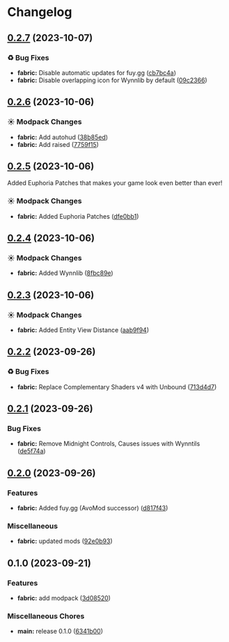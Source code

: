 # Changelog

## [0.2.7](https://github.com/jh-devv/wynn-reloaded/compare/fabric-v0.2.6...fabric-v0.2.7) (2023-10-07)


### ♻ Bug Fixes

* **fabric:** Disable automatic updates for fuy.gg ([cb7bc4a](https://github.com/jh-devv/wynn-reloaded/commit/cb7bc4a4cac0833f6c72f968b854a5ba97d0c967))
* **fabric:** Disable overlapping icon for Wynnlib by default ([09c2366](https://github.com/jh-devv/wynn-reloaded/commit/09c23661a917511e83ef3e87351a95dccb7dd3c8))

## [0.2.6](https://github.com/jh-devv/wynn-reloaded/compare/fabric-v0.2.5...fabric-v0.2.6) (2023-10-06)


### ☀ Modpack Changes

* **fabric:** Add autohud ([38b85ed](https://github.com/jh-devv/wynn-reloaded/commit/38b85ed5fc3ab03c7dd7688ac13f15959bd4fd77))
* **fabric:** Add raised ([7759f15](https://github.com/jh-devv/wynn-reloaded/commit/7759f15a8579095bd6f34077bdaef0fb36511376))

## [0.2.5](https://github.com/jh-devv/wynn-reloaded/compare/fabric-v0.2.4...fabric-v0.2.5) (2023-10-06)
Added Euphoria Patches that makes your game look even better than ever!


### ☀ Modpack Changes

* **fabric:** Added Euphoria Patches ([dfe0bb1](https://github.com/jh-devv/wynn-reloaded/commit/dfe0bb182cc8b81026cf334fd0cae4011d7d4d57))

## [0.2.4](https://github.com/jh-devv/wynn-reloaded/compare/fabric-v0.2.3...fabric-v0.2.4) (2023-10-06)


### ☀ Modpack Changes

* **fabric:** Added Wynnlib ([8fbc89e](https://github.com/jh-devv/wynn-reloaded/commit/8fbc89ed501282eefce53f3e95a1580b268d858d))

## [0.2.3](https://github.com/jh-devv/wynn-reloaded/compare/fabric-v0.2.2...fabric-v0.2.3) (2023-10-06)


### ☀ Modpack Changes

* **fabric:** Added Entity View Distance ([aab9f94](https://github.com/jh-devv/wynn-reloaded/commit/aab9f94044e0aa1b2687d23998ea0e470eae8d30))

## [0.2.2](https://github.com/jh-devv/wynn-reloaded/compare/fabric-v0.2.1...fabric-v0.2.2) (2023-09-26)


### ♻ Bug Fixes

* **fabric:** Replace Complementary Shaders v4 with Unbound ([713d4d7](https://github.com/jh-devv/wynn-reloaded/commit/713d4d72f3e27f648630ba607fdbd19e02b9d000))

## [0.2.1](https://github.com/jh-devv/wynn-reloaded/compare/fabric-v0.2.0...fabric-v0.2.1) (2023-09-26)


### Bug Fixes

* **fabric:** Remove Midnight Controls, Causes issues with Wynntils ([de5f74a](https://github.com/jh-devv/wynn-reloaded/commit/de5f74ac509290ae64d17ff3bfa8c517012641b2))

## [0.2.0](https://github.com/jh-devv/wynn-reloaded/compare/fabric-v0.1.0...fabric-v0.2.0) (2023-09-26)


### Features

* **fabric:** Added fuy.gg (AvoMod successor) ([d817f43](https://github.com/jh-devv/wynn-reloaded/commit/d817f435cda0ad997ca33be0d02a589b5e4aa30c))


### Miscellaneous

* **fabric:** updated mods ([92e0b93](https://github.com/jh-devv/wynn-reloaded/commit/92e0b93c653929ca84cd9468a3d7f46528842a89))

## 0.1.0 (2023-09-21)


### Features

* **fabric:** add modpack ([3d08520](https://github.com/jh-devv/wynn-reloaded/commit/3d08520d488e2bf951dcf21ea4b58e1409ad3026))


### Miscellaneous Chores

* **main:** release 0.1.0 ([6341b00](https://github.com/jh-devv/wynn-reloaded/commit/6341b0049043d9a8f4546e3df91a6242bf026495))
